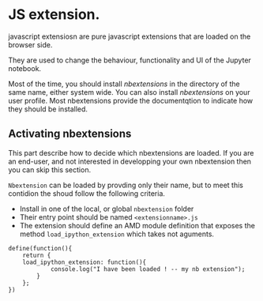 # JS extension. 


javascript extensiosn are pure javascript extensions that are loaded  on the browser side. 

They are used to change the behaviour, functionality and UI of the Jupyter notebook. 

Most of the time, you  should install *nbextensions* in the directory of the same name, either system wide. You can also install *nbextensions* on your user profile. Most nbextensions provide the documentqtion to indicate how they should be installed.

## Activating nbextensions

This part describe how to decide which nbextensions are loaded. If you are an end-user, and not interested in developping your own nbextension then you can skip this section.


`Nbextension` can be loaded by provding only their name, but to meet this contidion the shoud follow the following criteria.

  - Install in one of the local, or global `nbextension` folder
  - Their entry point should be named `<extensionname>.js`
  - The extension should define an AMD module definition that exposes the method `load_ipython_extension` which takes not aguments.


```
define(function(){
    return {
    load_ipython_extension: function(){
            console.log("I have been loaded ! -- my nb extension");
        }
    };
})
```






